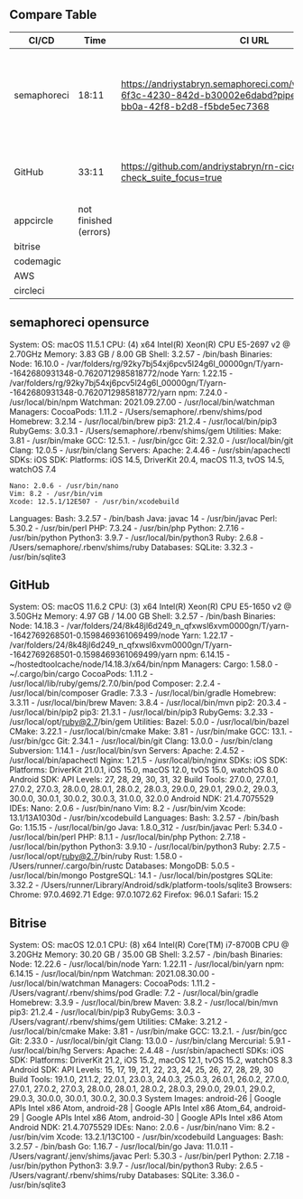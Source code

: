 ## Compare Table
| CI/CD | Time | CI URL | Note |
|---|---|---|---|
| semaphoreci | 18:11 | https://andriystabryn.semaphoreci.com/workflows/edf0281c-6f3c-4230-842d-b30002e6dabd?pipeline_id=c596317c-bb0a-42f8-b2d8-f5bde5ec7368 | yarn install & pod install & build & artifact push |
| GitHub | 33:11 | https://github.com/andriystabryn/rn-cicd/runs/4896453645?check_suite_focus=true | yarn install & pod install & build  |
| appcircle | not finished (errors) |  |
| bitrise |  |  |
| codemagic |  |  |
| AWS |  |  |
| circleci |  |  |

## semaphoreci opensurce
System:
    OS: macOS 11.5.1
    CPU: (4) x64 Intel(R) Xeon(R) CPU E5-2697 v2 @ 2.70GHz
    Memory: 3.83 GB / 8.00 GB
    Shell: 3.2.57 - /bin/bash
  Binaries:
    Node: 16.10.0 - /var/folders/rg/92ky7bj54xj6pcv5l24g6l_00000gn/T/yarn--1642680931348-0.7620712985818772/node
    Yarn: 1.22.15 - /var/folders/rg/92ky7bj54xj6pcv5l24g6l_00000gn/T/yarn--1642680931348-0.7620712985818772/yarn
    npm: 7.24.0 - /usr/local/bin/npm
    Watchman: 2021.09.27.00 - /usr/local/bin/watchman
  Managers:
    CocoaPods: 1.11.2 - /Users/semaphore/.rbenv/shims/pod
    Homebrew: 3.2.14 - /usr/local/bin/brew
    pip3: 21.2.4 - /usr/local/bin/pip3
    RubyGems: 3.0.3.1 - /Users/semaphore/.rbenv/shims/gem
  Utilities:
    Make: 3.81 - /usr/bin/make
    GCC: 12.5.1. - /usr/bin/gcc
    Git: 2.32.0 - /usr/local/bin/git
    Clang: 12.0.5 - /usr/bin/clang
  Servers:
    Apache: 2.4.46 - /usr/sbin/apachectl
  SDKs:
    iOS SDK:
      Platforms: iOS 14.5, DriverKit 20.4, macOS 11.3, tvOS 14.5, watchOS 7.4
 
    Nano: 2.0.6 - /usr/bin/nano
    Vim: 8.2 - /usr/bin/vim
    Xcode: 12.5.1/12E507 - /usr/bin/xcodebuild
  Languages:
    Bash: 3.2.57 - /bin/bash
    Java: javac 14 - /usr/bin/javac
    Perl: 5.30.2 - /usr/bin/perl
    PHP: 7.3.24 - /usr/bin/php
    Python: 2.7.16 - /usr/bin/python
    Python3: 3.9.7 - /usr/local/bin/python3
    Ruby: 2.6.8 - /Users/semaphore/.rbenv/shims/ruby
  Databases:
    SQLite: 3.32.3 - /usr/bin/sqlite3


## GitHub
System:
    OS: macOS 11.6.2
    CPU: (3) x64 Intel(R) Xeon(R) CPU E5-1650 v2 @ 3.50GHz
    Memory: 4.97 GB / 14.00 GB
    Shell: 3.2.57 - /bin/bash
  Binaries:
    Node: 14.18.3 - /var/folders/24/8k48jl6d249_n_qfxwsl6xvm0000gn/T/yarn--1642769268501-0.1598469361069499/node
    Yarn: 1.22.17 - /var/folders/24/8k48jl6d249_n_qfxwsl6xvm0000gn/T/yarn--1642769268501-0.1598469361069499/yarn
    npm: 6.14.15 - ~/hostedtoolcache/node/14.18.3/x64/bin/npm
  Managers:
    Cargo: 1.58.0 - ~/.cargo/bin/cargo
    CocoaPods: 1.11.2 - /usr/local/lib/ruby/gems/2.7.0/bin/pod
    Composer: 2.2.4 - /usr/local/bin/composer
    Gradle: 7.3.3 - /usr/local/bin/gradle
    Homebrew: 3.3.11 - /usr/local/bin/brew
    Maven: 3.8.4 - /usr/local/bin/mvn
    pip2: 20.3.4 - /usr/local/bin/pip2
    pip3: 21.3.1 - /usr/local/bin/pip3
    RubyGems: 3.2.33 - /usr/local/opt/ruby@2.7/bin/gem
  Utilities:
    Bazel: 5.0.0 - /usr/local/bin/bazel
    CMake: 3.22.1 - /usr/local/bin/cmake
    Make: 3.81 - /usr/bin/make
    GCC: 13.1. - /usr/bin/gcc
    Git: 2.34.1 - /usr/local/bin/git
    Clang: 13.0.0 - /usr/bin/clang
    Subversion: 1.14.1 - /usr/local/bin/svn
  Servers:
    Apache: 2.4.52 - /usr/local/bin/apachectl
    Nginx: 1.21.5 - /usr/local/bin/nginx
  SDKs:
    iOS SDK:
      Platforms: DriverKit 21.0.1, iOS 15.0, macOS 12.0, tvOS 15.0, watchOS 8.0
    Android SDK:
      API Levels: 27, 28, 29, 30, 31, 32
      Build Tools: 27.0.0, 27.0.1, 27.0.2, 27.0.3, 28.0.0, 28.0.1, 28.0.2, 28.0.3, 29.0.0, 29.0.1, 29.0.2, 29.0.3, 30.0.0, 30.0.1, 30.0.2, 30.0.3, 31.0.0, 32.0.0
      Android NDK: 21.4.7075529
  IDEs:
    Nano: 2.0.6 - /usr/bin/nano
    Vim: 8.2 - /usr/bin/vim
    Xcode: 13.1/13A1030d - /usr/bin/xcodebuild
  Languages:
    Bash: 3.2.57 - /bin/bash
    Go: 1.15.15 - /usr/local/bin/go
    Java: 1.8.0_312 - /usr/bin/javac
    Perl: 5.34.0 - /usr/local/bin/perl
    PHP: 8.1.1 - /usr/local/bin/php
    Python: 2.7.18 - /usr/local/bin/python
    Python3: 3.9.10 - /usr/local/bin/python3
    Ruby: 2.7.5 - /usr/local/opt/ruby@2.7/bin/ruby
    Rust: 1.58.0 - /Users/runner/.cargo/bin/rustc
  Databases:
    MongoDB: 5.0.5 - /usr/local/bin/mongo
    PostgreSQL: 14.1 - /usr/local/bin/postgres
    SQLite: 3.32.2 - /Users/runner/Library/Android/sdk/platform-tools/sqlite3
  Browsers:
    Chrome: 97.0.4692.71
    Edge: 97.0.1072.62
    Firefox: 96.0.1
    Safari: 15.2


## Bitrise
  System:
    OS: macOS 12.0.1
    CPU: (8) x64 Intel(R) Core(TM) i7-8700B CPU @ 3.20GHz
    Memory: 30.20 GB / 35.00 GB
    Shell: 3.2.57 - /bin/bash
  Binaries:
    Node: 12.22.6 - /usr/local/bin/node
    Yarn: 1.22.11 - /usr/local/bin/yarn
    npm: 6.14.15 - /usr/local/bin/npm
    Watchman: 2021.08.30.00 - /usr/local/bin/watchman
  Managers:
    CocoaPods: 1.11.2 - /Users/vagrant/.rbenv/shims/pod
    Gradle: 7.2 - /usr/local/bin/gradle
    Homebrew: 3.3.9 - /usr/local/bin/brew
    Maven: 3.8.2 - /usr/local/bin/mvn
    pip3: 21.2.4 - /usr/local/bin/pip3
    RubyGems: 3.0.3 - /Users/vagrant/.rbenv/shims/gem
  Utilities:
    CMake: 3.21.2 - /usr/local/bin/cmake
    Make: 3.81 - /usr/bin/make
    GCC: 13.2.1. - /usr/bin/gcc
    Git: 2.33.0 - /usr/local/bin/git
    Clang: 13.0.0 - /usr/bin/clang
    Mercurial: 5.9.1 - /usr/local/bin/hg
  Servers:
    Apache: 2.4.48 - /usr/sbin/apachectl
  SDKs:
    iOS SDK:
      Platforms: DriverKit 21.2, iOS 15.2, macOS 12.1, tvOS 15.2, watchOS 8.3
    Android SDK:
      API Levels: 15, 17, 19, 21, 22, 23, 24, 25, 26, 27, 28, 29, 30
      Build Tools: 19.1.0, 21.1.2, 22.0.1, 23.0.3, 24.0.3, 25.0.3, 26.0.1, 26.0.2, 27.0.0, 27.0.1, 27.0.2, 27.0.3, 28.0.0, 28.0.1, 28.0.2, 28.0.3, 29.0.0, 29.0.1, 29.0.2, 29.0.3, 30.0.0, 30.0.1, 30.0.2, 30.0.3
      System Images: android-26 | Google APIs Intel x86 Atom, android-28 | Google APIs Intel x86 Atom_64, android-29 | Google APIs Intel x86 Atom, android-30 | Google APIs Intel x86 Atom
      Android NDK: 21.4.7075529
  IDEs:
    Nano: 2.0.6 - /usr/bin/nano
    Vim: 8.2 - /usr/bin/vim
    Xcode: 13.2.1/13C100 - /usr/bin/xcodebuild
  Languages:
    Bash: 3.2.57 - /bin/bash
    Go: 1.16.7 - /usr/local/bin/go
    Java: 11.0.11 - /Users/vagrant/.jenv/shims/javac
    Perl: 5.30.3 - /usr/bin/perl
    Python: 2.7.18 - /usr/bin/python
    Python3: 3.9.7 - /usr/local/bin/python3
    Ruby: 2.6.5 - /Users/vagrant/.rbenv/shims/ruby
  Databases:
    SQLite: 3.36.0 - /usr/bin/sqlite3